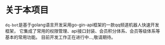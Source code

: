 # 关于本项目
`dq-bot`是基于golang语言开发采用go-gin-api框架的一款qq频道机器人快速开发框架，
它集成了常用的权限管理、api接口封装、会员积分体系、会员等级体系等基本的常用功能。
目前开发工作正在进行中...,敬请期待。